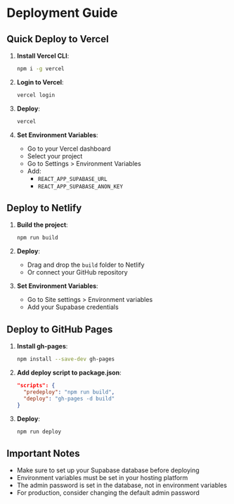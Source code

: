 # Deployment Guide

## Quick Deploy to Vercel

1. **Install Vercel CLI**:
   ```bash
   npm i -g vercel
   ```

2. **Login to Vercel**:
   ```bash
   vercel login
   ```

3. **Deploy**:
   ```bash
   vercel
   ```

4. **Set Environment Variables**:
   - Go to your Vercel dashboard
   - Select your project
   - Go to Settings > Environment Variables
   - Add:
     - `REACT_APP_SUPABASE_URL`
     - `REACT_APP_SUPABASE_ANON_KEY`

## Deploy to Netlify

1. **Build the project**:
   ```bash
   npm run build
   ```

2. **Deploy**:
   - Drag and drop the `build` folder to Netlify
   - Or connect your GitHub repository

3. **Set Environment Variables**:
   - Go to Site settings > Environment variables
   - Add your Supabase credentials

## Deploy to GitHub Pages

1. **Install gh-pages**:
   ```bash
   npm install --save-dev gh-pages
   ```

2. **Add deploy script to package.json**:
   ```json
   "scripts": {
     "predeploy": "npm run build",
     "deploy": "gh-pages -d build"
   }
   ```

3. **Deploy**:
   ```bash
   npm run deploy
   ```

## Important Notes

- Make sure to set up your Supabase database before deploying
- Environment variables must be set in your hosting platform
- The admin password is set in the database, not in environment variables
- For production, consider changing the default admin password
